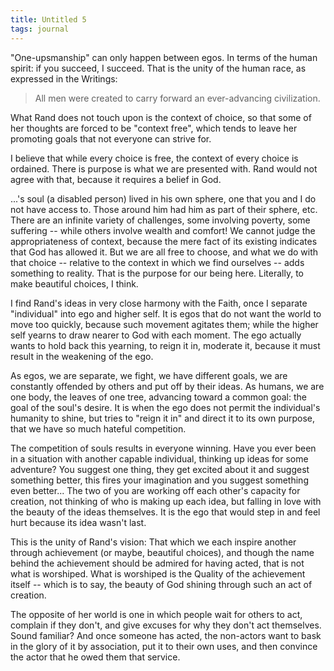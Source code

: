 ```yaml
---
title: Untitled 5
tags: journal
---
```


"One-upsmanship" can only happen between egos.  In terms of the human
spirit: if you succeed, I succeed.  That is the unity of the human race,
as expressed in the Writings:

> All men were created to carry forward an ever-advancing civilization.

What Rand does not touch upon is the context of choice, so that some of
her thoughts are forced to be "context free", which tends to leave her
promoting goals that not everyone can strive for.

I believe that while every choice is free, the context of every choice
is ordained.  There is purpose is what we are presented with.  Rand
would not agree with that, because it requires a belief in God.

...'s soul (a disabled person) lived in his own sphere, one that you and
I do not have access to.  Those around him had him as part of their
sphere, etc.  There are an infinite variety of challenges, some
involving poverty, some suffering -- while others involve wealth and
comfort!  We cannot judge the appropriateness of context, because the
mere fact of its existing indicates that God has allowed it.  But we are
all free to choose, and what we do with that choice -- relative to the
context in which we find ourselves -- adds something to reality.  That
is the purpose for our being here.  Literally, to make beautiful
choices, I think.

I find Rand's ideas in very close harmony with the Faith, once I
separate "individual" into ego and higher self.  It is egos that do not
want the world to move too quickly, because such movement agitates them;
while the higher self yearns to draw nearer to God with each moment.
The ego actually wants to hold back this yearning, to reign it in,
moderate it, because it must result in the weakening of the ego.

As egos, we are separate, we fight, we have different goals, we are
constantly offended by others and put off by their ideas.  As humans, we
are one body, the leaves of one tree, advancing toward a common goal:
the goal of the soul's desire.  It is when the ego does not permit the
individual's humanity to shine, but tries to "reign it in" and direct it
to its own purpose, that we have so much hateful competition.

The competition of souls results in everyone winning.  Have you ever
been in a situation with another capable individual, thinking up ideas
for some adventure?  You suggest one thing, they get excited about it
and suggest something better, this fires your imagination and you
suggest something even better... The two of you are working off each
other's capacity for creation, not thinking of who is making up each
idea, but falling in love with the beauty of the ideas themselves.  It
is the ego that would step in and feel hurt because its idea wasn't
last.

This is the unity of Rand's vision: That which we each inspire another
through achievement (or maybe, beautiful choices), and though the name
behind the achievement should be admired for having acted, that is not
what is worshiped.  What is worshiped is the Quality of the achievement
itself -- which is to say, the beauty of God shining through such an act
of creation.

The opposite of her world is one in which people wait for others to act,
complain if they don't, and give excuses for why they don't act
themselves.  Sound familiar?  And once someone has acted, the non-actors
want to bask in the glory of it by association, put it to their own
uses, and then convince the actor that he owed them that service.


